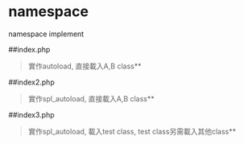 # namespace
namespace implement   
    
##index.php     
>實作autoload, 直接載入A,B class**   
        
##index2.php      
>實作spl_autoload, 直接載入A,B class**   
        
##index3.php        
>實作spl_autoload, 載入test class, test class另需載入其他class**

